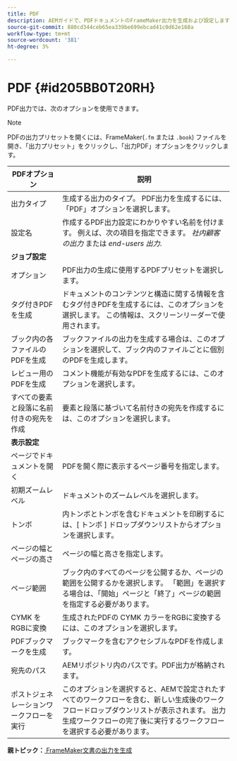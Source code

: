 ```yaml
---
title: PDF
description: AEMガイドで、PDFドキュメントのFrameMaker出力を生成および設定します。
source-git-commit: 880cd344ceb65ea339be699ebcad41c0d62e168a
workflow-type: tm+mt
source-wordcount: '381'
ht-degree: 3%

---
```


# PDF {#id205BB0T20RH}

PDF出力では、次のオプションを使用できます。

>[!NOTE]
>
> PDFの出力プリセットを開くには、FrameMaker\(`.fm` または `.book`\) ファイルを開き、「出力プリセット」をクリックし、「出力PDF」オプションをクリックします。

| PDFオプション | 説明 |
|-----------|-----------|
| 出力タイプ | 生成する出力のタイプ。 PDF出力を生成するには、「PDF」オプションを選択します。 |
| 設定名 | 作成するPDF出力設定にわかりやすい名前を付けます。 例えば、次の項目を指定できます。 *社内顧客の出力* または *end-users 出力*. |
| **ジョブ設定** |
| オプション | PDF出力の生成に使用するPDFプリセットを選択します。 |
| タグ付きPDFを生成 | ドキュメントのコンテンツと構造に関する情報を含むタグ付きPDFを生成するには、このオプションを選択します。 この情報は、スクリーンリーダーで使用されます。 |
| ブック内の各ファイルのPDFを生成 | ブックファイルの出力を生成する場合は、このオプションを選択して、ブック内のファイルごとに個別のPDFを生成します。 |
| レビュー用のPDFを生成 | コメント機能が有効なPDFを生成するには、このオプションを選択します。 |
| すべての要素と段落に名前付きの宛先を作成 | 要素と段落に基づいて名前付きの宛先を作成するには、このオプションを選択します。 |
| **表示設定** |
| ページでドキュメントを開く | PDFを開く際に表示するページ番号を指定します。 |
| 初期ズームレベル | ドキュメントのズームレベルを選択します。 |
| トンボ | 内トンボとトンボを含むドキュメントを印刷するには、[ トンボ ] ドロップダウンリストからオプションを選択します。 |
| ページの幅とページの高さ | ページの幅と高さを指定します。 |
| ページ範囲 | ブック内のすべてのページを公開するか、ページの範囲を公開するかを選択します。 「範囲」を選択する場合は、「開始」ページと「終了」ページの範囲を指定する必要があります。 |
| CYMK をRGBに変換 | 生成されたPDFの CYMK カラーをRGBに変換するには、このオプションを選択します。 |
| PDFブックマークを生成 | ブックマークを含むアクセシブルなPDFを作成します。 |
| 宛先のパス | AEMリポジトリ内のパスです。PDF出力が格納されます。 |
| ポストジェネレーションワークフローを実行 | このオプションを選択すると、AEMで設定されたすべてのワークフローを含む、新しい生成後のワークフロードロップダウンリストが表示されます。 出力生成ワークフローの完了後に実行するワークフローを選択する必要があります。 |

**親トピック：**[ FrameMaker文書の出力を生成](fm-output-generatation.md)
